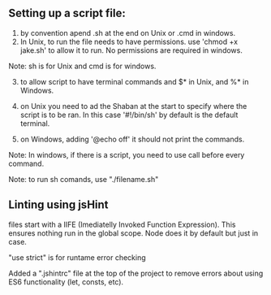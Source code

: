 ## Setting up a script file:

1. by convention apend .sh at the end on Unix or .cmd in windows.
2. In Unix, to run the file needs to have permissions. use 'chmod +x jake.sh' to allow it to run. No permissions are required in windows.

Note: sh is for Unix and cmd is for windows. 

3. to allow script to have terminal commands and $* in Unix, and %* in Windows.

4. on Unix you need to ad the Shaban at the start to specify where the script is to be ran. In this case '#!/bin/sh' by default is the default terminal.

5. on Windows, adding '@echo off' it should not print the commands. 

Note: In windows, if there is a script, you need to use call before every command. 

Note: to run sh comands, use "./filename.sh"

## Linting using jsHint

files start with a IIFE (Imediatelly Invoked Function Expression). This ensures nothing run in the global scope. Node does it by default but just in case.

"use strict" is for runtame error checking 

Added a ".jshintrc" file at the top of the project to remove errors about using ES6 functionality (let, consts, etc).